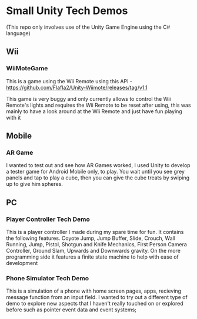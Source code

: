 # Small Unity Tech Demos

(This repo only involves use of the Unity Game Engine using the C# language)

## Wii

### WiiMoteGame

This is a game using the Wii Remote using this API - https://github.com/Flafla2/Unity-Wiimote/releases/tag/v1.1

This game is very buggy and only currently allows to control the Wii Remote's lights and requires the Wii Remote to be reset after using, this was mainly to have a look around at the Wii Remote and just have fun playing with it

## Mobile

### AR Game

I wanted to test out and see how AR Games worked, I used Unity to develop a tester game for Android Mobile only, to play. You wait until you see grey panels and tap to play a cube, then you can give the cube treats by swiping up to give him spheres.

## PC

### Player Controller Tech Demo

This is a player controller I made during my spare time for fun. It contains the following features. Coyote Jump, Jump Buffer, Slide, Crouch, Wall Running, Jump, Pistol, Shotgun and Knife Mechanics, First Person Camera Controller, Ground Slam, Upwards and Downwards gravity. On the more programming side it features a finite state machine to help with ease of development

### Phone Simulator Tech Demo

This is a simulation of a phone with home screen pages, apps, recieving message function from an input field. I wanted to try out a different type of demo to explore new aspects that I haven't really touched on or explored before such as pointer event data and event systems;